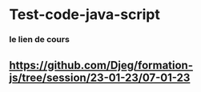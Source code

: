 # Test-code-java-script

### le lien de cours

## https://github.com/Djeg/formation-js/tree/session/23-01-23/07-01-23
